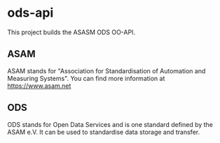 # ods-api
This project builds the ASASM ODS OO-API.
## ASAM
ASAM stands for "Association for Standardisation of Automation and Measuring Systems". You can find more information at https://www.asam.net

## ODS
ODS stands for Open Data Services and is one standard defined by the ASAM e.V. It can be used to standardise data storage and transfer.
